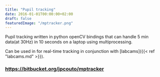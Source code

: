 ```yaml
---
title: "Pupil tracking"
date: 2016-01-01T00:00:00+02:00
draft: false
featuredImage: "/mptracker.png"
---
```



Pupil tracking written in python openCV bindings that can handle 5 min data(at 30Hz) in 10 seconds on a laptop using multiprocessing.

Can be used in for real-time tracking in conjunction with [labcams]({{< ref "labcams.md" >}}).

### https://bitbucket.org/jpcouto/mptracker

